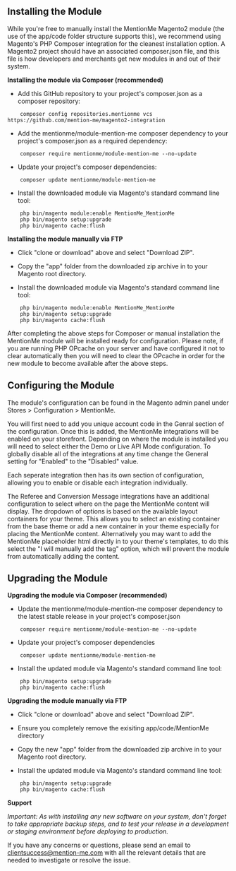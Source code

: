 Installing the Module
------------------------

While you're free to manually install the MentionMe Magento2 module (the use of the app/code folder structure supports this), we recommend using Magento's PHP 
Composer integration for the cleanest installation option. A Magento2 project should have an associated composer.json file, and this file is how developers 
and merchants get new modules in and out of their system.

**Installing the module via Composer (recommended)**

- Add this GitHub repository to your project's composer.json as a composer repository:
```
    composer config repositories.mentionme vcs https://github.com/mention-me/magento2-integration
```

- Add the mentionme/module-mention-me composer dependency to your project's composer.json as a required dependency:
```
    composer require mentionme/module-mention-me --no-update
```

- Update your project's composer dependencies:
```
    composer update mentionme/module-mention-me
```

- Install the downloaded module via Magento's standard command line tool:
```
    php bin/magento module:enable MentionMe_MentionMe
    php bin/magento setup:upgrade
    php bin/magento cache:flush
```

**Installing the module manually via FTP**

- Click "clone or download" above and select "Download ZIP".

- Copy the "app" folder from the downloaded zip archive in to your Magento root directory.

- Install the downloaded module via Magento's standard command line tool:
```
    php bin/magento module:enable MentionMe_MentionMe
    php bin/magento setup:upgrade
    php bin/magento cache:flush
```

After completing the above steps for Composer or manual installation the MentionMe module will be installed ready for configuration. Please note, if you are
running PHP OPcache on your server and have configured it not to clear automatically then you will need to clear the OPcache in order for the new module to become 
available after the above steps.

Configuring the Module
----------------------

The module's configuration can be found in the Magento admin panel under Stores > Configuration > MentionMe.

You will first need to add you unique account code in the Genral section of the configuration. Once this is added, the MentionMe integrations will be enabled on 
your storefront. Depending on where the module is installed you will need to select either the Demo or Live API Mode configuration. To globally disable all of the 
integrations at any time change the General setting for "Enabled" to the "Disabled" value.

Each seperate integration then has its own section of configuration, allowing you to enable or disable each integration individually.

The Referee and Conversion Message integrations have an additional configuration to select where on the page the MentionMe content will display. The dropdown of options
is based on the available layout containers for your theme. This allows you to select an existing container from the base theme or add a new container in your theme especially 
for placing the MentionMe content. Alternatively you may want to add the MentionMe placeholder html directly in to your theme's templates, to do this select the 
"I will manually add the tag" option, which will prevent the module from automatically adding the content.

Upgrading the Module
--------------------

**Upgrading the module via Composer (recommended)**

- Update the mentionme/module-mention-me composer dependency to the latest stable release in your project's composer.json
```
    composer require mentionme/module-mention-me --no-update
```

- Update your project's composer dependencies
```
    composer update mentionme/module-mention-me
```

- Install the updated module via Magento's standard command line tool:
```
    php bin/magento setup:upgrade
    php bin/magento cache:flush
```

**Upgrading the module manually via FTP**

- Click "clone or download" above and select "Download ZIP".
- Ensure you completely remove the exisiting app/code/MentionMe directory
- Copy the new "app" folder from the downloaded zip archive in to your Magento root directory.

- Install the updated module via Magento's standard command line tool:
```
    php bin/magento setup:upgrade
    php bin/magento cache:flush
```

**Support**

*Important: As with installing any new software on your system, don't forget to take appropriate backup steps, and to test your release in a 
development or staging environment before deploying to production.*

If you have any concerns or questions, please send an email to clientsuccess@mention-me.com with all the relevant details that are needed to investigate or resolve the issue.
